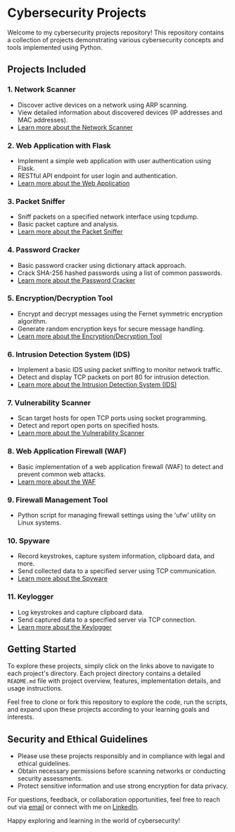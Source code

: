 # Cybersecurity Projects

Welcome to my cybersecurity projects repository! This repository contains a collection of projects demonstrating various cybersecurity concepts and tools implemented using Python.

## Projects Included

### 1. Network Scanner
- Discover active devices on a network using ARP scanning.
- View detailed information about discovered devices (IP addresses and MAC addresses).
- [Learn more about the Network Scanner](./network-scanner/README.md)

### 2. Web Application with Flask
- Implement a simple web application with user authentication using Flask.
- RESTful API endpoint for user login and authentication.
- [Learn more about the Web Application](./web-application/README.md)

### 3. Packet Sniffer
- Sniff packets on a specified network interface using tcpdump.
- Basic packet capture and analysis.
- [Learn more about the Packet Sniffer](./packet-sniffer/README.md)

### 4. Password Cracker
- Basic password cracker using dictionary attack approach.
- Crack SHA-256 hashed passwords using a list of common passwords.
- [Learn more about the Password Cracker](./password-cracker/README.md)

### 5. Encryption/Decryption Tool
- Encrypt and decrypt messages using the Fernet symmetric encryption algorithm.
- Generate random encryption keys for secure message handling.
- [Learn more about the Encryption/Decryption Tool](./ENC-DEC-tool/README.md)

### 6. Intrusion Detection System (IDS)
- Implement a basic IDS using packet sniffing to monitor network traffic.
- Detect and display TCP packets on port 80 for intrusion detection.
- [Learn more about the Intrusion Detection System (IDS)](./intrusion-detection-system/README.md)

### 7. Vulnerability Scanner
- Scan target hosts for open TCP ports using socket programming.
- Detect and report open ports on specified hosts.
- [Learn more about the Vulnerability Scanner](./vulnerability-scanner/README.md)

### 8. Web Application Firewall (WAF)
- Basic implementation of a web application firewall (WAF) to detect and prevent common web attacks.
- [Learn more about the WAF](./web-application-firewall/README.md)


### 9. Firewall Management Tool
- Python script for managing firewall settings using the 'ufw' utility on Linux systems.
  
### 10. Spyware
- Record keystrokes, capture system information, clipboard data, and more.
- Send collected data to a specified server using TCP communication.
- [Learn more about the Spyware](./spyware/README.md)

### 11. Keylogger
- Log keystrokes and capture clipboard data.
- Send captured data to a specified server via TCP connection.
- [Learn more about the Keylogger](./keylogger/README.md)


## Getting Started
To explore these projects, simply click on the links above to navigate to each project's directory. Each project directory contains a detailed `README.md` file with project overview, features, implementation details, and usage instructions.

Feel free to clone or fork this repository to explore the code, run the scripts, and expand upon these projects according to your learning goals and interests.

## Security and Ethical Guidelines
- Please use these projects responsibly and in compliance with legal and ethical guidelines.
- Obtain necessary permissions before scanning networks or conducting security assessments.
- Protect sensitive information and use strong encryption for data privacy.

For questions, feedback, or collaboration opportunities, feel free to reach out via [email](mailto:manalharoon9@gmail.com) or connect with me on [LinkedIn](https://www.linkedin.com/in/manal-haroon-7a3216201/).

Happy exploring and learning in the world of cybersecurity!

